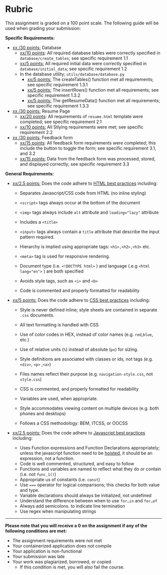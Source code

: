 # Rubric 

This assignment is graded on a 100 point scale. The following guide will be used when grading your submission: 



**Specific Requirements:**

* <u>xx /30 points:</u>  Database 
  * <u>xx/10 points</u>: All required database tables were correctly specified in `database/create_tables`; see specific requirement 1.1
  * <u>xx/5 points:</u>  All required initial data were correctly specified in `database/initial_data`; see specific requirement 1.2
  * In the database utility; `utils/database/database.py`
    * <u>xx/5 points:</u> The createTables() function met all requirements; see specific requirement 1.3.1
    * <u>xx/5 points:</u> The insertRows() function met all requirements; see specific requirement 1.3.2
    * <u>xx/5 points:</u> The getResumeData() function met all requirements; see specific requirement 1.3.3
* <u>xx /30 points:</u>  Resume Page
  * <u>xx/20 points</u>: All requirements of  `resume.html` template were completed; see specific requirement 2.1
  * <u>xx/10 points:</u> All Stlying requirements were met; see specific requirement 2.2
* <u>xx /30 points:</u>  Feedback form
  * <u>xx/15 points</u>: All feedback form requirements were completed; this include the button to toggle the form; see specific requirement 3.1, and 3.2  
  * <u>xx/15 points:</u> Data from the feedback form was processed, stored, and displayed correctly; see specific requirement 3.3
  

  


**General Requirements:**

* <u>xx/2.5 points:</u> Does the code adhere to <u>HTML best practices</u> including:
  
  * Separates Javascript/CSS code from HTML (no inline styling)
  
  * `<script>` tags always occur at the bottom of the document
  
  * `<img>` tags always include `alt` attribute and `loading="lazy"` attribute
  
  * Includes a `<title>` 
  
  * `<input>` tags always contain a `title` attribute that describe the input pattern required.
  
  * Hierarchy is implied using appropriate tags: `<h1>,<h2>,<h3>` etc.
  
  * `<meta>` tag is used for responsive rendering.
  
  * Document type (i.e. `<!DOCTYPE html>` ) and language (.e.g `<html lang="en">` ) are both specified 
  
  * Avoids style tags, such as `<i>` and `<b>`
  
  * Code is commented and properly formatted for readability
  
    
  
* <u>xx/5 points:</u> Does the code adhere to <u>CSS best practices</u> including:
  
  * Style is never defined inline; style sheets are contained in separate `.css` documents.
  
  * All text formatting is handled with CSS
  
  * Use of color codes in HEX, instead of color names (e.g. `red`,`blue`, etc.)
  
  * Use of relative units (`%`) instead of absolute (`px`) for sizing.
  
  * Style definitions are associated with classes or ids, not tags (e.g. `<div>`, `<p>` ,`<a>`)

  * Files names reflect their purpose (e.g. `navigation-style.css`, not `style.css`)
  
  * CSS is commented, and properly formatted for readability
  
  * Variables are used, when appropriate.
  
  * Style accommodates viewing content on multiple devices (e.g. both phones and desktops)
  
  * Follows a CSS methodology: BEM, ITCSS, or OOCSS
  
    
  
* <u>xx/2.5 points:</u> Does the code adhere to <u>Javascript best practices</u> including: 
  
  * Uses Function expressions and Function Declarations appropriately; unless the javascript function need to be [hoisted](https://developer.mozilla.org/en-US/docs/Glossary/Hoisting), it should be an expression, not a function.
  * Code is well commented, structured, and easy to follow
  * Functions and variables are named to reflect what they do or contain (i.e. not `func_1()`)
  * Appropriate us of constants (i.e. `const`) 
  * Use `===` operator for logical comparisons; this checks for both value and type.
  * Variable declarations should always be initialized, not undefined
  * Understand the difference between when to use `for…in` and `for…of`
  * Always add semicolons. to indicate line termination
  * Use regex when manipulating strings



<hr>

**Please note that you will receive a 0 on the assignment if any of the following conditions are met:**



* The assignment requirements were not met
* Your containerized application does not compile
* Your application is non-functional
* Your submission was late
* Your work was plagiarized, borrowed, or copied
  * If this condition is met, you will also fail the course.
